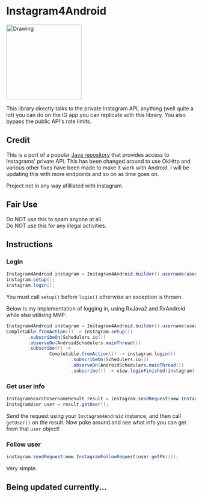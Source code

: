# Instagram4Android

<img src="https://upload.wikimedia.org/wikipedia/commons/thumb/e/e7/Instagram_logo_2016.svg/1024px-Instagram_logo_2016.svg.png" alt="Drawing" width="200" height="200"/>

This library directly talks to the private Instagram API, anything (well quite a lot) you can do on the IG app you can replicate with this library.  You also bypass the public API's rate limits. 

## Credit
This is a port of a popular [Java repository](https://github.com/brunocvcunha/instagram4j) that provides access to Instagrams' private API.  This has been changed around to use OkHttp and various other fixes have been made to make it work with Android.  I will be updating this with more endpoints and so on as time goes on.  

Project not in any way afilliated with Instagram.

## Fair Use
Do NOT use this to spam anyone at all.<br/>
Do NOT use this for any illegal activities.

## Instructions

### Login
```Java
Instagram4Android instagram = Instagram4Android.builder().username(username).password(password).build();
instagram.setup();
instagram.login();
```

You must call ```setup()``` before ```login()``` otherwise an exception is thrown.

Below is my implementation of logging in, using RxJava2 and RxAndroid while also utilising MVP:

```Java
Instagram4Android instagram = Instagram4Android.builder().username(username).password(password).build();
Completable.fromAction(() -> instagram.setup())
        .subscribeOn(Schedulers.io())
        .observeOn(AndroidSchedulers.mainThread())
        .subscribe(() ->
                Completable.fromAction(() -> instagram.login())
                        .subscribeOn(Schedulers.io())
                        .observeOn(AndroidSchedulers.mainThread())
                        .subscribe(() -> view.loginFinished(instagram)));        
```

### Get user info

```Java
InstagramSearchUsernameResult result = instagram.sendRequest(new InstagramSearchUsernameRequest("example_username");
InstagramUser user = result.getUser();
```

Send the request using your ```Instagram4Android``` instance, and then call ```getUser()``` on the result.  Now poke around and see what info you can get from that ```user``` object!

### Follow user

```Java
instagram.sendRequest(new InstagramFollowRequest(user.getPk()));
```

Very simple.

## Being updated currently...
